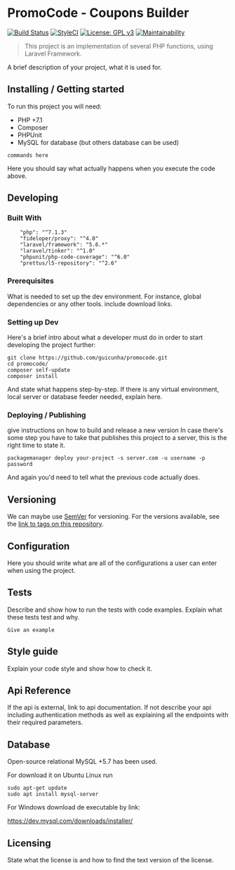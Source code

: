 # PromoCode - Coupons Builder

[![Build Status](https://travis-ci.org/guicunha/promocode.svg?branch=master)](https://travis-ci.org/guicunha/promocode) [![StyleCI](https://github.styleci.io/repos/144652939/shield?branch=master)](https://github.styleci.io/repos/144652939) [![License: GPL v3](https://img.shields.io/badge/License-GPL%20v3-blue.svg)](https://www.gnu.org/licenses/gpl-3.0) [![Maintainability](https://api.codeclimate.com/v1/badges/b8f37759c6a3a32ae925/maintainability)](https://codeclimate.com/github/guicunha/promocode/maintainability)
> This project is an implementation of several PHP functions, using Laravel Framework.

A brief description of your project, what it is used for.

## Installing / Getting started

To run this project you will need: 
- PHP +7.1 
- Composer
- PHPUnit
- MySQL for database (but others database can be used)

```shell
commands here
```

Here you should say what actually happens when you execute the code above.

## Developing

### Built With
        "php": "^7.1.3"
        "fideloper/proxy": "^4.0"
        "laravel/framework": "5.6.*"
        "laravel/tinker": "^1.0"
        "phpunit/php-code-coverage": "^6.0"
        "prettus/l5-repository": "^2.6"

### Prerequisites
What is needed to set up the dev environment. For instance, global dependencies or any other tools. include download links.


### Setting up Dev

Here's a brief intro about what a developer must do in order to start developing
the project further:

```shell
git clone https://github.com/guicunha/promocode.git
cd promocode/
composer self-update
composer install
```

And state what happens step-by-step. If there is any virtual environment, local server or database feeder needed, explain here.


### Deploying / Publishing
give instructions on how to build and release a new version
In case there's some step you have to take that publishes this project to a
server, this is the right time to state it.

```shell
packagemanager deploy your-project -s server.com -u username -p password
```

And again you'd need to tell what the previous code actually does.

## Versioning

We can maybe use [SemVer](http://semver.org/) for versioning. For the versions available, see the [link to tags on this repository](/tags).


## Configuration

Here you should write what are all of the configurations a user can enter when
using the project.

## Tests

Describe and show how to run the tests with code examples.
Explain what these tests test and why.

```shell
Give an example
```

## Style guide

Explain your code style and show how to check it.

## Api Reference

If the api is external, link to api documentation. If not describe your api including authentication methods as well as explaining all the endpoints with their required parameters.


## Database

Open-source relational MySQL +5.7 has been used.

For download it on Ubuntu Linux run
```shell
sudo apt-get update
sudo apt install mysql-server
```

For Windows download de executable by link:

https://dev.mysql.com/downloads/installer/
 

## Licensing

State what the license is and how to find the text version of the license.
